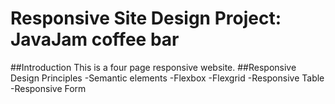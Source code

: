 # Responsive Site Design Project: JavaJam coffee bar
##Introduction
This is a four page responsive website.
##Responsive Design Principles
  -Semantic elements
  -Flexbox
  -Flexgrid
  -Responsive Table
  -Responsive Form
